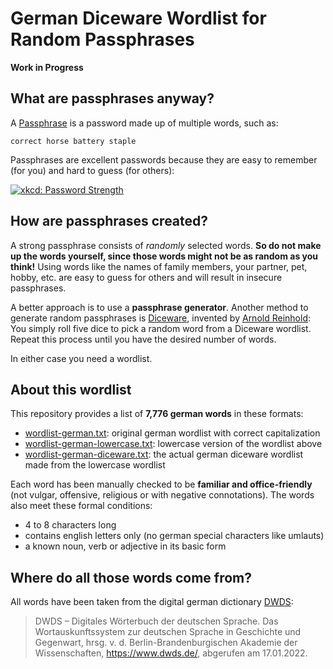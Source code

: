 # German Diceware Wordlist for Random Passphrases

**Work in Progress**

## What are passphrases anyway?

A [Passphrase](https://en.wikipedia.org/wiki/Passphrase) is a password made
up of multiple words, such as:

    correct horse battery staple

Passphrases are excellent passwords because they are easy to remember (for you)
and hard to guess (for others):

[![xkcd: Password Strength](https://imgs.xkcd.com/comics/password_strength.png "xkcd: Password Strength")](https://xkcd.com/936)

## How are passphrases created?

A strong passphrase consists of *randomly* selected words.
**So do not make up the words yourself, since those words might not be as random
as you think!**
Using words like the names of family members, your partner, pet, hobby, etc.
are easy to guess for others and will result in insecure passphrases.

A better approach is to use a **passphrase generator**.
Another method to generate random passphrases is
[Diceware](https://en.wikipedia.org/wiki/Diceware), invented by
[Arnold Reinhold](https://theworld.com/~reinhold/diceware.html):
You simply roll five dice to pick a random word from a Diceware wordlist.
Repeat this process until you have the desired number of words.

In either case you need a wordlist.

## About this wordlist

This repository provides a list of **7,776 german words** in these formats:

- [wordlist-german.txt](wordlist-german.txt): original german wordlist with correct capitalization
- [wordlist-german-lowercase.txt](wordlist-german-lowercase.txt): lowercase version of the wordlist above
- [wordlist-german-diceware.txt](wordlist-german-diceware.txt): the actual german diceware wordlist made from
  the lowercase wordlist

Each word has been manually checked to be **familiar and office-friendly**
(not vulgar, offensive, religious or with negative connotations).
The words also meet these formal conditions:

- 4 to 8 characters long
- contains english letters only (no german special characters like umlauts)
- a known noun, verb or adjective in its basic form

## Where do all those words come from?

All words have been taken from the digital german dictionary
[DWDS](https://www.dwds.de/):

> DWDS – Digitales Wörterbuch der deutschen Sprache.
> Das Wortauskunftssystem zur deutschen Sprache in Geschichte und Gegenwart,
> hrsg. v. d. Berlin-Brandenburgischen Akademie der Wissenschaften,
> <https://www.dwds.de/>, abgerufen am 17.01.2022.
